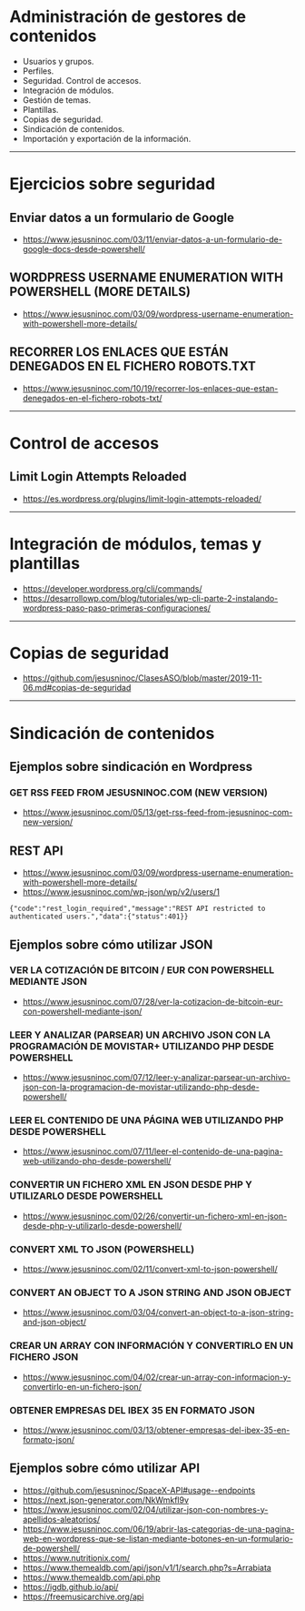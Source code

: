 # Administración de gestores de contenidos
- Usuarios y grupos.
- Perfiles.
- Seguridad. Control de accesos.
- Integración de módulos.
- Gestión de temas.
- Plantillas.
- Copias de seguridad.
- Sindicación de contenidos.
- Importación y exportación de la información.

------------------------

# Ejercicios sobre seguridad
## Enviar datos a un formulario de Google
* https://www.jesusninoc.com/03/11/enviar-datos-a-un-formulario-de-google-docs-desde-powershell/
## WORDPRESS USERNAME ENUMERATION WITH POWERSHELL (MORE DETAILS)
* https://www.jesusninoc.com/03/09/wordpress-username-enumeration-with-powershell-more-details/
## RECORRER LOS ENLACES QUE ESTÁN DENEGADOS EN EL FICHERO ROBOTS.TXT
* https://www.jesusninoc.com/10/19/recorrer-los-enlaces-que-estan-denegados-en-el-fichero-robots-txt/

------------------------

# Control de accesos

## Limit Login Attempts Reloaded
* https://es.wordpress.org/plugins/limit-login-attempts-reloaded/

------------------------

# Integración de módulos, temas y plantillas
* https://developer.wordpress.org/cli/commands/
* https://desarrollowp.com/blog/tutoriales/wp-cli-parte-2-instalando-wordpress-paso-paso-primeras-configuraciones/

------------------------

# Copias de seguridad
* https://github.com/jesusninoc/ClasesASO/blob/master/2019-11-06.md#copias-de-seguridad

------------------------

# Sindicación de contenidos

## Ejemplos sobre sindicación en Wordpress
### GET RSS FEED FROM JESUSNINOC.COM (NEW VERSION)
* https://www.jesusninoc.com/05/13/get-rss-feed-from-jesusninoc-com-new-version/

## REST API
* https://www.jesusninoc.com/03/09/wordpress-username-enumeration-with-powershell-more-details/
* https://www.jesusninoc.com/wp-json/wp/v2/users/1
```
{"code":"rest_login_required","message":"REST API restricted to authenticated users.","data":{"status":401}}
```

## Ejemplos sobre cómo utilizar JSON
### VER LA COTIZACIÓN DE BITCOIN / EUR CON POWERSHELL MEDIANTE JSON
* https://www.jesusninoc.com/07/28/ver-la-cotizacion-de-bitcoin-eur-con-powershell-mediante-json/
### LEER Y ANALIZAR (PARSEAR) UN ARCHIVO JSON CON LA PROGRAMACIÓN DE MOVISTAR+ UTILIZANDO PHP DESDE POWERSHELL
* https://www.jesusninoc.com/07/12/leer-y-analizar-parsear-un-archivo-json-con-la-programacion-de-movistar-utilizando-php-desde-powershell/
### LEER EL CONTENIDO DE UNA PÁGINA WEB UTILIZANDO PHP DESDE POWERSHELL
* https://www.jesusninoc.com/07/11/leer-el-contenido-de-una-pagina-web-utilizando-php-desde-powershell/
### CONVERTIR UN FICHERO XML EN JSON DESDE PHP Y UTILIZARLO DESDE POWERSHELL
* https://www.jesusninoc.com/02/26/convertir-un-fichero-xml-en-json-desde-php-y-utilizarlo-desde-powershell/
### CONVERT XML TO JSON (POWERSHELL)
* https://www.jesusninoc.com/02/11/convert-xml-to-json-powershell/
### CONVERT AN OBJECT TO A JSON STRING AND JSON OBJECT
* https://www.jesusninoc.com/03/04/convert-an-object-to-a-json-string-and-json-object/
### CREAR UN ARRAY CON INFORMACIÓN Y CONVERTIRLO EN UN FICHERO JSON
* https://www.jesusninoc.com/04/02/crear-un-array-con-informacion-y-convertirlo-en-un-fichero-json/
### OBTENER EMPRESAS DEL IBEX 35 EN FORMATO JSON
* https://www.jesusninoc.com/03/13/obtener-empresas-del-ibex-35-en-formato-json/

## Ejemplos sobre cómo utilizar API
* https://github.com/jesusninoc/SpaceX-API#usage--endpoints
* https://next.json-generator.com/NkWmkfl9v
* https://www.jesusninoc.com/02/04/utilizar-json-con-nombres-y-apellidos-aleatorios/
* https://www.jesusninoc.com/06/19/abrir-las-categorias-de-una-pagina-web-en-wordpress-que-se-listan-mediante-botones-en-un-formulario-de-powershell/
* https://www.nutritionix.com/
* https://www.themealdb.com/api/json/v1/1/search.php?s=Arrabiata
* https://www.themealdb.com/api.php
* https://igdb.github.io/api/
* https://freemusicarchive.org/api
